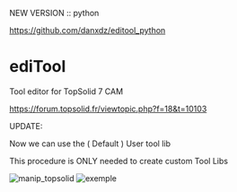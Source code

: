 NEW VERSION :: python

https://github.com/danxdz/editool_python




# ediTool
Tool editor for TopSolid 7 CAM

https://forum.topsolid.fr/viewtopic.php?f=18&t=10103




UPDATE: 

Now we can use the ( Default ) User tool lib

This procedure is ONLY needed to create custom Tool Libs

![manip_topsolid](https://user-images.githubusercontent.com/4470150/201476189-6b85ce4f-0acf-4ef1-8da6-f9af7dd27e84.png)
![exemple](https://user-images.githubusercontent.com/4470150/201477451-16f93a40-f2ad-4d98-a582-9c295ef772a6.png)
